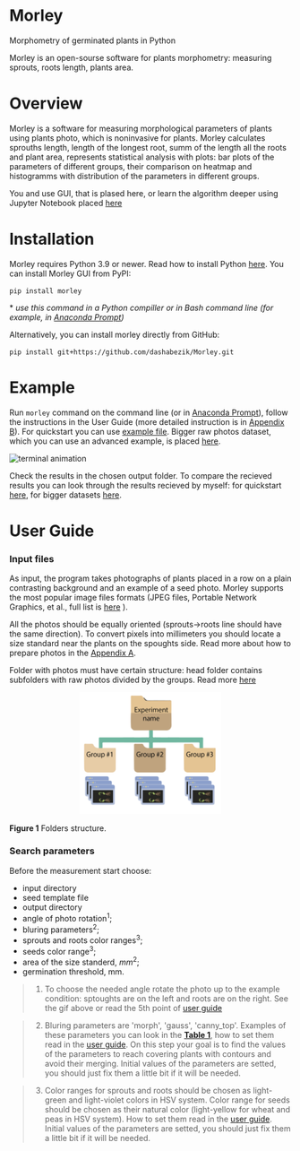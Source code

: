 # Morley

Morphometry of germinated plants in Python

Morley is an open-sourse software for plants morphometry: measuring sprouts, roots length, plants area.

# Overview

Morley is a software for measuring morphological parameters of plants using plants photo, which is noninvasive for plants. Morley calculates sprouths length, length of the longest root, summ of the length all the roots and plant area, represents statistical analysis with plots: bar plots of the parameters of different groups, their comparison on heatmap and histogramms with distribution of the parameters in different groups.

You and use GUI, that is plased here, or learn the algorithm deeper using Jupyter Notebook placed [here](https://github.com/dashabezik/plants)

# Installation

Morley requires Python 3.9 or newer. Read how to install Python [here](https://github.com/dashabezik/Morley/blob/main/doc/installation.md#Python-installation). You can install Morley GUI from PyPI:
```
pip install morley
```
\* *use this command in a Python compiller or in Bash command line (for example, in [Anaconda Prompt](https://github.com/dashabezik/Morley/blob/main/doc/installation.md#Morley-installation))*

Alternatively, you can install morley directly from GitHub:

```
pip install git+https://github.com/dashabezik/Morley.git
```

# Example

Run ``` morley ``` command on the command line (or in [Anaconda Prompt](https://github.com/dashabezik/Morley/blob/main/doc/installation.md#Launch)), follow the instructions in the User Guide (more detailed instruction is in [Appendix B](https://github.com/dashabezik/Morley/blob/main/doc/appendix_b.md)). For quickstart you can use [example file](https://github.com/dashabezik/Morley/blob/main/photos.rar). Bigger raw photos dataset, which you can use an advanced example, is placed [here](https://github.com/dashabezik/plants).

![terminal animation](doc/morley_launch.gif)

Check the results in the chosen output folder. To compare the recieved results you can look through the results recieved by myself: for quickstart [here](https://github.com/dashabezik/Morley/blob/main/report.rar), for bigger datasets [here](https://github.com/dashabezik/plants).

# User Guide
### Input files

As input, the program takes photographs of plants placed in a row on a plain contrasting background and an example of a seed photo.
Morley supports the most popular image files formats (JPEG files, Portable Network Graphics, et al., full list is [here](https://docs.opencv.org/3.4/d4/da8/group__imgcodecs.html#ga288b8b3da0892bd651fce07b3bbd3a56) ).


All the photos should be equally oriented (sprouts->roots line should have the same direction).
To convert pixels into millimeters you should locate a size standard near the plants on the spoughts side. Read more about how to prepare photos in the [Appendix A](https://github.com/dashabezik/Morley/blob/main/doc/appendix_a.md).

Folder with photos must have certain structure: head folder contains subfolders with raw photos divided by the groups. Read more [here](https://github.com/dashabezik/Morley/blob/main/doc/appendix_b.md#before-running-morley)

<p align="center">
<img src="https://github.com/dashabezik/Morley/blob/main/doc/folder_tree_wo_template.png" width=50% height=50% title = "Folders structure." >

  **Figure 1** Folders structure.

</p>




### Search parameters

Before the measurement start choose:
* input directory
* seed template file
* output directory
* angle of photo rotation<sup>1</sup>;
* bluring parameters<sup>2</sup>;
* sprouts and roots color ranges<sup>3</sup>;
* seeds color range<sup>3</sup>;
* area of the size standerd, $mm^2$;
* germination threshold, mm.


>1) To choose the needed angle rotate the photo up to the example condition: sptoughts are on the left and roots are on the right. See the gif above or read the 5th point of [user guide](https://github.com/dashabezik/Morley/edit/main/doc/appendix_b.md#rotatione)

>2) Bluring parameters are 'morph', 'gauss', 'canny_top'. Examples of these parameters you can look in the [**Table 1**](https://github.com/dashabezik/plants), how to set them read in the [user guide](https://github.com/dashabezik/Morley/edit/main/doc/appendix_b.md#contours-recognition). On this step your goal is to find the values of the parameters to reach covering plants with contours and avoid their merging. Initial values of the parameters are setted, you should just fix them a little bit if it will be needed.



>3) Color ranges for sprouts and roots should be chosen as light-green and light-violet colors in HSV system. Color range for seeds should be chosen as their natural color (light-yellow for wheat and peas in HSV system). How to set them read in the [user guide](https://github.com/dashabezik/Morley/edit/main/doc/appendix_b.md#color-ranges). Initial values of the parameters are setted, you should just fix them a little bit if it will be needed.













